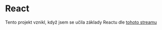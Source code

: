 # React
Tento projekt vznikl, když jsem se učila základy Reactu dle [tohoto streamu](https://www.youtube.com/@davidsetek-hacknisvoubudou5644/streams)
